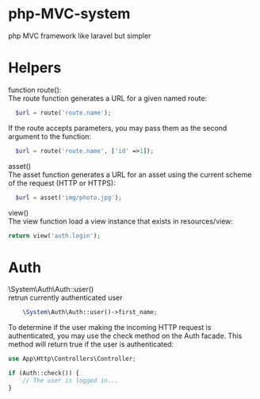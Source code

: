 # php-MVC-system
php MVC  framework like laravel but simpler



# Helpers 
function route():\
The route function generates a URL for a given named route:
```php
  $url = route('route.name');
  ```
If the route accepts parameters, you may pass them as the second argument to the function:
```php
  $url = route('route.name', ['id' =>1]);
  ```
asset()\
The asset function generates a URL for an asset using the current scheme of the request (HTTP or HTTPS):
```php
  $url = asset('img/photo.jpg');
  ```
 view()\
The view function load a view instance that exists in resources/view:
```php
return view('auth.login');
```
# Auth 
  \System\Auth\Auth::user()\
retrun currently authenticated user
```php
    \System\Auth\Auth::user()->first_name;
```

To determine if the user making the incoming HTTP request is authenticated, you may use the check method on the Auth facade. This method will return true if the user is authenticated:
```php
use App\Http\Controllers\Controller;

if (Auth::check()) {
    // The user is logged in...
}
```


